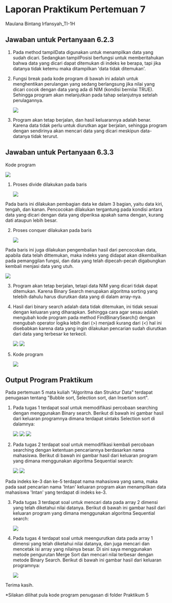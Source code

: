 # Laporan Praktikum Pertemuan 7
Maulana Bintang Irfansyah_TI-1H
## Jawaban untuk Pertanyaan 6.2.3

1. Pada method tampilData digunakan untuk menampilkan data yang sudah dicari. Sedangkan tampilPosisi berfungsi untuk memberitahukan bahwa data yang dicari dapat ditemukan di indeks ke berapa, tapi jika datanya tidak ketemu maka ditampilkan 'data tidak ditemukan'.

2. Fungsi break pada kode program di bawah ini adalah
untuk menghentikan perulangan yang sedang berlangsung jika nilai yang dicari cocok dengan data yang ada di NIM (kondisi bernilai TRUE). Sehingga program akan melanjutkan pada tahap selanjutnya setelah perulagannya.

   <img src="1.JPG">

3. Program akan tetap berjalan, dan hasil keluarannya adalah benar. Karena data tidak perlu untuk diurutkan agar berjalan, sehingga program dengan sendirinya akan mencari data yang dicari meskipun data-datanya tidak terurut.

## Jawaban untuk Pertanyaan 6.3.3
Kode program 

   <img src="2.JPG">

1. Proses divide dilakukan pada baris

   <img src="3.JPG">   

Pada baris ini dilakukan pembagian data ke dalam 3 bagian, yaitu data kiri, tengah, dan kanan. Pencocokan dilakukan tergantung pada kondisi antara data yang dicari dengan data yang diperiksa apakah sama dengan, kurang dati ataupun lebih besar.

2. Proses conquer dilakukan pada baris

   <img src="4.JPG">   

Pada baris ini juga dilakukan pengembalian hasil dari pencocokan data, apabila data telah dittemukan, maka indeks yang didapat akan dikembalikan pada pemanggilan fungsi, dan data yang telah dipecah-pecah digabungkan kembali menjasi data yang utuh.

   <img src="5.JPG"> 

3. Program akan tetap berjalan, tetapi data NIM yang dicari tidak dapat ditemukan. Karena Binary Search merupakan algoritma sorting yang telebih dahulu harus diurutkan data yang di dalam array-nya.

4. Hasil dari binary search adalah data tidak ditemukan, ini tidak sesuai dengan keluaran yang diharapkan. Sehingga cara agar sesau adalah mengubah kode program pada method FindBinarySearch() dengan mengubah operator logika lebih dari (>) menjadi kurang dari (<) hal ini disebabkan karena data yang ingin dilakukan pencarian sudah diurutkan dari data yang terbesar ke terkecil.

    <img src="7.JPG">

    <img src="6.JPG"> 

5. Kode program

    <img src="8.JPG"> 

## Output Program Praktikum
Pada pertemuan 5 mata kuliah "Algoritma dan Struktur Data" terdapat penugasan tentang "Bubble sort, Selection sort, dan Insertion sort".

1. Pada tugas 1 terdapat soal untuk memodifikasi percobaan searching dengan menggunakan Binary search. Berikut di bawah ini gambar hasil dari keluaran programnya dimana terdapat sintaks Selection sort di dalamnya:

    <img src="pertama.JPG">

    <img src="kedua.JPG">

    <img src="ketiga.JPG">

2. Pada tugas 2 terdapat soal untuk memodifikasi kembali percobaan searching dengan ketentuan pencariannya berdasarkan nama mahasiswa. Berikut di bawah ini gambar hasil dari keluaran program yang dimana menggunakan algoritma Sequential search:

    <img src="11.JPG">

    <img src="22.JPG">

Pada indeks ke-3 dan ke-5 terdapat nama mahasiswa yang sama, maka pada saat pencarian nama 'Intan' keluaran program akan menampilkan data mahasiswa 'Intan' yang terdapat di indeks ke-3.

3. Pada tugas 3 terdapat soal untuk mencari data pada array 2 dimensi yang telah diketahui nilai datanya. Berikut di bawah ini gambar hasil dari keluaran program yang dimana menggunakan algoritma Sequential search:

    <img src="100.JPG">

4. Pada tugas 4 terdapat soal untuk meengurutkan data pada array 1 dimensi yang telah diketahui nilai datanya, dan juga mencari dan mencetak isi array yang nilainya besar. Di sini saya menggunakan metode pengurutan Merge Sort dan mencari nilai terbesar dengan metode Binary Search. Berikut di bawah ini gambar hasil dari keluaran programnya:

    <img src="200.JPG">

Terima kasih.
    
 *Silakan dilihat pula kode program penugasan di folder Praktikum 5
